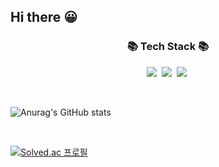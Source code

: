 ## Hi there 😀

<h3 align="center">📚 Tech Stack 📚</h3>
<p align="center">
    <img src="https://img.shields.io/badge/Java-007396?style=flat-square&logo=Java&logoColor=white"/></a>&nbsp
    <img src="https://img.shields.io/badge/Spring-6DB33F?style=flat-square&logo=Spring&logoColor=white"/></a>&nbsp
    <img src="https://img.shields.io/badge/SpringBoot-6DB33F?style=flat-square&logo=SpringBoot&logoColor=white"/></a>&nbsp 
</p>

<br>

![Anurag's GitHub stats](https://github-readme-stats.vercel.app/api?username=yessh&show_icons=true&theme=shadow_green)

<br>

[![Solved.ac
프로필](http://mazassumnida.wtf/api/generate_badge?boj=godqhrrl1)](https://solved.ac/godqhrrl1)

